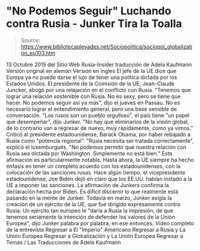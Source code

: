 # "No Podemos Seguir" Luchando contra Rusia - Junker Tira la Toalla

> Source: https://www.bibliotecapleyades.net/Sociopolitica/sociopol_globalization_eu103.htm

13 Octubre 2015
del Sitio Web Rusia-Insider
traducción de Adela Kaufmann
Versión original en alemán
Versión en ingles
El jefe de la UE dice que
Europa ya no puede darse el lujo de
tener una política dictada
por los Estados Unidos.
El presidente de la Comisión de la UE, Jean-Claude Juncker, abogó por una relajación en el conflicto con Rusia.
"Tenemos que lograr una relación sostenible con Rusia. No es sexy, pero se tiene que hacer. No podemos seguir así ya más", dijo el jueves en Passau.
No es necesario lograr el entendimiento general, pero una base sensible de conversación.
"Los rusos son un pueblo orgulloso", el país tiene "un papel que desempeñar", dijo Junker. "No hay que eliminarlos de la visión global, de lo contrario van a regresar de nuevo, muy rápidamente, como ya vimos."
Criticó al presidente estadounidense, Barack Obama, por haber rebajado a Rusia como "potencia regional".
"Rusia necesita ser tratada correctamente", explicó el luxemburgués. "No podemos permitir que nuestra relación con Rusia sea dictada por Washington. Simplemente no está bien."
Esta afirmación es particularmente notable.
Hasta ahora, la UE siempre ha hecho énfasis en tener un completo acuerdo con los estadounidenses, con la colocación de las sanciones rusas. Hace algún tiempo, el vicepresidente estadounidense, Joe Biden dejó en claro que los EE.UU. habían instado a la UE a imponer las sanciones. La afirmación de Junkers confirma la declaración hecha por Biden.
Es difícil discernir lo que realmente está pasando en la mente de Junker.
Todavía en marzo, Junker exigía la creación de un ejército de la UE, que fue dirigido expresamente contra Rusia:
Un ejército tan europeo le "daría a Rusia la impresión, de que tenemos seriamente la intención de defender los valores de la Unión Europea", dijo Junker palabra por palabra, en ese entonces.
Video completo de la entrevista
Regresar a El "Imperio" Americano
Regresar a Rusia y La Unión Europea
Regresar a Globalización y La Unión Europea
Regresar a Temas / Las Traducciones de Adela Kaufmann
